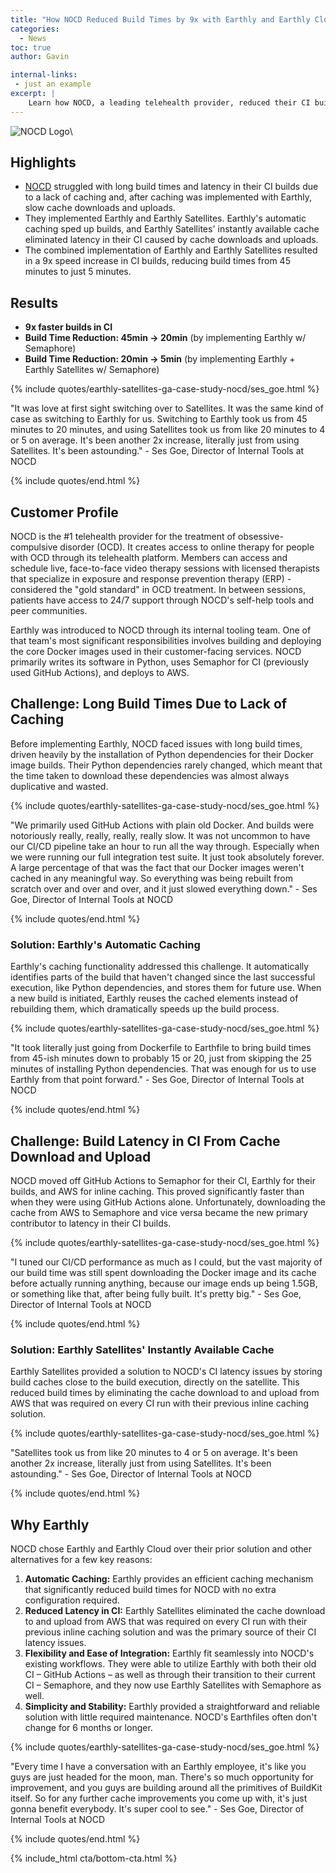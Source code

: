 ```yaml
---
title: "How NOCD Reduced Build Times by 9x with Earthly and Earthly Cloud"
categories:
  - News
toc: true
author: Gavin

internal-links:
 - just an example
excerpt: |
    Learn how NOCD, a leading telehealth provider, reduced their CI build times by 9x using Earthly and Earthly Cloud.
---
```


![NOCD Logo]({{site.images}}{{page.slug}}/nocd.png)\

<div class=notice--info >

## Highlights

* [NOCD](https://www.treatmyocd.com/) struggled with long build times and latency in their CI builds due to a lack of caching and, after caching was implemented with Earthly, slow cache downloads and uploads.
* They implemented Earthly and Earthly Satellites. Earthly's automatic caching sped up builds, and Earthly Satellites' instantly available cache eliminated latency in their CI caused by cache downloads and uploads.
* The combined implementation of Earthly and Earthly Satellites resulted in a 9x speed increase in CI builds, reducing build times from 45 minutes to just 5 minutes.

</div>

## Results

* **9x faster builds in CI**
* **Build Time Reduction: 45min -> 20min** (by implementing Earthly w/ Semaphore)
* **Build Time Reduction: 20min -> 5min** (by implementing Earthly + Earthly Satellites w/ Semaphore)

{% include quotes/earthly-satellites-ga-case-study-nocd/ses_goe.html %}

"It was love at first sight switching over to Satellites. It was the same kind of case as switching to Earthly for us. Switching to Earthly took us from 45 minutes to 20 minutes, and using Satellites took us from like 20 minutes to 4 or 5 on average. It's been another 2x increase, literally just from using Satellites. It's been astounding." - Ses Goe, Director of Internal Tools at NOCD

{% include quotes/end.html %}

## Customer Profile

NOCD is the #1 telehealth provider for the treatment of obsessive-compulsive disorder (OCD). It creates access to online therapy for people with OCD through its telehealth platform. Members can access and schedule live, face-to-face video therapy sessions with licensed therapists that specialize in exposure and response prevention therapy (ERP) - considered the "gold standard" in OCD treatment. In between sessions, patients have access to 24/7 support through NOCD's self-help tools and peer communities.

Earthly was introduced to NOCD through its internal tooling team. One of that team's most significant responsibilities involves building and deploying the core Docker images used in their customer-facing services. NOCD primarily writes its software in Python, uses Semaphor for CI (previously used GitHub Actions), and deploys to AWS.

## Challenge: Long Build Times Due to Lack of Caching

Before implementing Earthly, NOCD faced issues with long build times, driven heavily by the installation of Python dependencies for their Docker image builds. Their Python dependencies rarely changed, which meant that the time taken to download these dependencies was almost always duplicative and wasted.

{% include quotes/earthly-satellites-ga-case-study-nocd/ses_goe.html %}

"We primarily used GitHub Actions with plain old Docker. And builds were notoriously really, really, really, really slow. It was not uncommon to have our CI/CD pipeline take an hour to run all the way through. Especially when we were running our full integration test suite. It just took absolutely forever. A large percentage of that was the fact that our Docker images weren't cached in any meaningful way. So everything was being rebuilt from scratch over and over and over, and it just slowed everything down." - Ses Goe, Director of Internal Tools at NOCD

{% include quotes/end.html %}

### Solution: Earthly's Automatic Caching

Earthly's caching functionality addressed this challenge. It automatically identifies parts of the build that haven't changed since the last successful execution, like Python dependencies, and stores them for future use. When a new build is initiated, Earthly reuses the cached elements instead of rebuilding them, which dramatically speeds up the build process.

{% include quotes/earthly-satellites-ga-case-study-nocd/ses_goe.html %}

"It took literally just going from Dockerfile to Earthfile to bring build times from 45-ish minutes down to probably 15 or 20, just from skipping the 25 minutes of installing Python dependencies. That was enough for us to use Earthly from that point forward." - Ses Goe, Director of Internal Tools at NOCD

{% include quotes/end.html %}

## Challenge: Build Latency in CI From Cache Download and Upload

NOCD moved off GitHub Actions to Semaphor for their CI, Earthly for their builds, and AWS for inline caching. This proved significantly faster than when they were using GitHub Actions alone. Unfortunately, downloading the cache from AWS to Semaphore and vice versa became the new primary contributor to latency in their CI builds.

{% include quotes/earthly-satellites-ga-case-study-nocd/ses_goe.html %}

"I tuned our CI/CD performance as much as I could, but the vast majority of our build time was still spent downloading the Docker image and its cache before actually running anything, because our image ends up being 1.5GB, or something like that, after being fully built. It's pretty big." - Ses Goe, Director of Internal Tools at NOCD

{% include quotes/end.html %}

### Solution: Earthly Satellites' Instantly Available Cache

Earthly Satellites provided a solution to NOCD's CI latency issues by storing build caches close to the build execution, directly on the satellite. This reduced build times by eliminating the cache download to and upload from AWS that was required on every CI run with their previous inline caching solution.

{% include quotes/earthly-satellites-ga-case-study-nocd/ses_goe.html %}

"Satellites took us from like 20 minutes to 4 or 5 on average. It's been another 2x increase, literally just from using Satellites. It's been astounding." - Ses Goe, Director of Internal Tools at NOCD

{% include quotes/end.html %}

## Why Earthly

NOCD chose Earthly and Earthly Cloud over their prior solution and other alternatives for a few key reasons:

1. **Automatic Caching:** Earthly provides an efficient caching mechanism that significantly reduced build times for NOCD with no extra configuration required.
2. **Reduced Latency in CI:** Earthly Satellites eliminated the cache download to and upload from AWS that was required on every CI run with their previous inline caching solution and was the primary source of their CI latency issues.
3. **Flexibility and Ease of Integration:** Earthly fit seamlessly into NOCD's existing workflows. They were able to utilize Earthly with both their old CI – GitHub Actions – as well as through their transition to their current CI – Semaphore,  and they now use Earthly Satellites with Semaphore as well.
4. **Simplicity and Stability:** Earthly provided a straightforward and reliable solution with little required maintenance. NOCD's Earthfiles often don't change for 6 months or longer.

{% include quotes/earthly-satellites-ga-case-study-nocd/ses_goe.html %}

"Every time I have a conversation with an Earthly employee, it's like you guys are just headed for the moon, man. There's so much opportunity for improvement, and you guys are building around all the primitives of BuildKit itself. So for any further cache improvements you come up with, it's just gonna benefit everybody. It's super cool to see." - Ses Goe, Director of Internal Tools at NOCD

{% include quotes/end.html %}

{% include_html cta/bottom-cta.html %}
